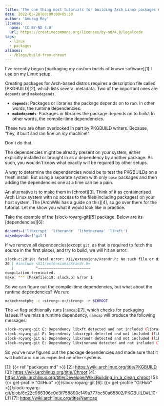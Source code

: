```yaml
---
title: 'The one thing most tutorials for building Arch Linux packages miss'
date: 2022-05-28T00:00:00+05:30
author: 'Anurag Roy'
license:
  name: 'CC BY‑ND 4.0'
  url: https://creativecommons.org/licenses/by-nd/4.0/legalcode
tags:
  - linux
  - packages
aliases:
  - /blogs/build-from-chroot
---
```

I've recently begun [packaging my custom builds of known software][1] I use on
my Linux setup.

Creating packages for Arch-based distros requires a description file called
[PKGBUILD][2], which lists several metadata. Two of the important ones are
`depends` and `makedepends`.

- **`depends`**: Packages or libraries the package depends on to _run_. In other
words, the runtime dependencies.
- **`makedepends`**: Packages or libraries the package depends on to _build_. In
other words, the compile-time dependencies.

These two are often overlooked in part by PKGBUILD writers. Because, "hey, it
built and ran fine on _my_ machine!"

Don't do that.

The dependencies might be already present on your system, either explicitly
installed or brought in as a dependency by another package. As such, you
wouldn't know what exactly will be required by other setups.

A way to determine the dependencies would be to test the PKGBUILDs on a fresh
install. But using a separate system with only `base` packages and then adding
the dependencies one at a time can be a pain.

An alternative is to make them in [chroot][3]. Think of it as containerised Arch
Linux system with no access to the files(including packages) on your host
system. The [ArchWiki has a guide on this][4], so go over there for the
tutorial. Let me show you what it would look like in practice.

Take the example of the [slock-royarg-git][5] package.  Below are its
[dependencies][6]:

```sh
depends=('libxcrypt' 'libxrandr' 'libxinerama' 'libxft')
makedepends=('git')
```

If we remove all dependencies(except `git`, as that is required to fetch the
source in the first place), and try to build, we will hit an error:

```sh
slock.c:20:10: fatal error: X11/extensions/Xrandr.h: No such file or directory
20 | #include <X11/extensions/Xrandr.h>
   |          ^~~~~~~~~~~~~~~~~~~~~~~~~
compilation terminated.
make: *** [Makefile:19: slock.o] Error 1
```

So we can figure out the compile-time dependencies, but what about the runtime
dependencies? We run:

```sh
makechrootpkg -c <strong>-n</strong> -r $CHROOT
```

The **`-n`** flag additionally runs [`namcap`][7], which checks for packaging
issues. If we miss a runtime dependency, `namcap` will produce the following
messages:

```sh
slock-royarg-git E: Dependency libxft detected and not included (libraries ['usr/lib/libXft.so.2'] needed in files ['usr/bin/slock'])
slock-royarg-git E: Dependency libxcrypt detected and not included (libraries ['usr/lib/libcrypt.so.2'] needed in files ['usr/bin/slock'])
slock-royarg-git E: Dependency libxrandr detected and not included (libraries ['usr/lib/libXrandr.so.2'] needed in files ['usr/bin/slock'])
slock-royarg-git E: Dependency libxinerama detected and not included (libraries ['usr/lib/libXinerama.so.1'] needed in files ['usr/bin/slock'])
```

So you've now figured out the package dependencies and made sure that it will
build and run as expected on other systems.

[1]: {{< ref "packages.md" >}}
[2]: https://wiki.archlinux.org/title/PKGBUILD
[3]: https://wiki.archlinux.org/title/Chroot
[4]: https://wiki.archlinux.org/title/DeveloperWiki:Building_in_a_clean_chroot
[5]: {{< get-profile "GitHub" >}}/slock-royarg-git
[6]: {{< get-profile "GitHub" >}}/slock-royarg-git/blob/8c22c966396c0d3f756890c149a777bc50a65802/PKGBUILD#L10-L11
[7]: https://wiki.archlinux.org/title/Namcap
